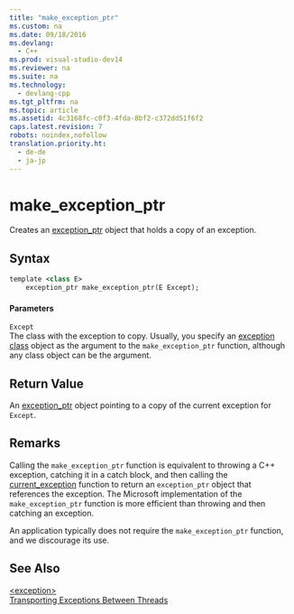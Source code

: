 ```yaml
---
title: "make_exception_ptr"
ms.custom: na
ms.date: 09/18/2016
ms.devlang: 
  - C++
ms.prod: visual-studio-dev14
ms.reviewer: na
ms.suite: na
ms.technology: 
  - devlang-cpp
ms.tgt_pltfrm: na
ms.topic: article
ms.assetid: 4c3168fc-c0f3-4fda-8bf2-c372dd51f6f2
caps.latest.revision: 7
robots: noindex,nofollow
translation.priority.ht: 
  - de-de
  - ja-jp
---
```

# make_exception_ptr
Creates an [exception_ptr](../vs140/exception_ptr.md) object that holds a copy of an exception.  
  
## Syntax  
  
```vb  
template <class E>   
    exception_ptr make_exception_ptr(E Except);  
```  
  
#### Parameters  
 `Except`  
 The class with the exception to copy. Usually, you specify an [exception class](../vs140/exception-Class.md) object as the argument to the `make_exception_ptr` function, although any class object can be the argument.  
  
## Return Value  
 An [exception_ptr](../vs140/exception_ptr.md) object pointing to a copy of the current exception for `Except`.  
  
## Remarks  
 Calling the `make_exception_ptr` function is equivalent to throwing a C++ exception, catching it in a catch block, and then calling the [current_exception](../vs140/current_exception.md) function to return an `exception_ptr` object that references the exception. The Microsoft implementation of the `make_exception_ptr` function is more efficient than throwing and then catching an exception.  
  
 An application typically does not require the `make_exception_ptr` function, and we discourage its use.  
  
## See Also  
 [<exception\>](../vs140/-exception-.md)   
 [Transporting Exceptions Between Threads](../vs140/Transporting-Exceptions-Between-Threads.md)